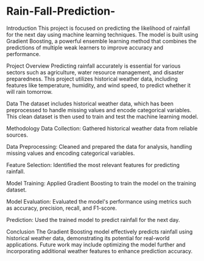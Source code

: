 # Rain-Fall-Prediction-
Introduction
This project is focused on predicting the likelihood of rainfall for the next day using machine learning techniques. The model is built using Gradient Boosting, a powerful ensemble learning method that combines the predictions of multiple weak learners to improve accuracy and performance.

Project Overview
Predicting rainfall accurately is essential for various sectors such as agriculture, water resource management, and disaster preparedness. This project utilizes historical weather data, including features like temperature, humidity, and wind speed, to predict whether it will rain tomorrow.

Data
The dataset includes historical weather data, which has been preprocessed to handle missing values and encode categorical variables. This clean dataset is then used to train and test the machine learning model.

Methodology
Data Collection: Gathered historical weather data from reliable sources.

Data Preprocessing: Cleaned and prepared the data for analysis, handling missing values and encoding categorical variables.

Feature Selection: Identified the most relevant features for predicting rainfall.

Model Training: Applied Gradient Boosting to train the model on the training dataset.

Model Evaluation: Evaluated the model's performance using metrics such as accuracy, precision, recall, and F1-score.

Prediction: Used the trained model to predict rainfall for the next day.

Conclusion
The Gradient Boosting model effectively predicts rainfall using historical weather data, demonstrating its potential for real-world applications. Future work may include optimizing the model further and incorporating additional weather features to enhance prediction accuracy.
